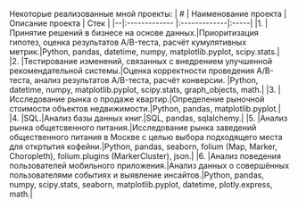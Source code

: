 Некоторые реализованные мной проекты:
| # | Наименование проекта        | Описание проекта           | Стек  |
|--|:------------- |:-------------|:-----|
|1. |Принятие решений в бизнесе на основе данных.|Приоритизация гипотез, оценка результатов A/B-теста, расчёт кумулятивных метрик.|Python, pandas, datetime, numpy, matplotlib.pyplot, scipy.stats.|
|2. |Тестирование изменений, связанных с внедрением улучшенной рекомендательной системы.|Оценка корректности проведения A/B-теста, анализ результатов A/B-теста, расчёт конверсии. |Python, datetime, numpy, matplotlib.pyplot, scipy.stats, graph_objects, math.|
|3. |Исследование рынка о продаже квартир.|Определение рыночной стоимости объектов недвижимости.|Python, pandas, matplotlib.pyplot.|
|4. |SQL.|Анализ базы данных книг.|SQL, pandas, sqlalchemy.|
|5. |Анализ рынка общетсвенного питания.|Исследование рынка заведений общественного питания в Москве с целью выбора подходящего места для откртытия кофейни.|Python, pandas, seaborn, folium (Map, Marker, Choropleth), folium.plugins (MarkerCluster), json.|
|6. |Анализ поведения пользователей мобильного приложения.|Анализ данных о совершённых пользователями событиях и выявление инсайтов.|Python, pandas, numpy, scipy.stats, seaborn, matplotlib.pyplot, datetime, plotly.express, math.|

